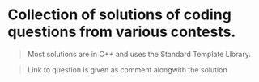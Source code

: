 # Collection of solutions of coding questions from various contests.
> Most solutions are in C++ and uses the Standard Template Library.

> Link to question is given as comment alongwith the solution
